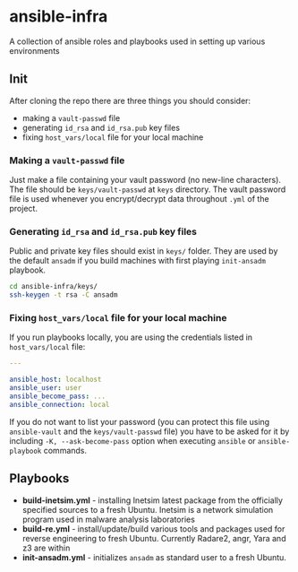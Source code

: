 # ansible-infra

A collection of ansible roles and playbooks used in setting up various environments

## Init

After cloning the repo there are three things you should consider:
* making a `vault-passwd` file
* generating `id_rsa` and `id_rsa.pub` key files
* fixing `host_vars/local` file for your local machine

### Making a `vault-passwd` file

Just make a file containing your vault password (no new-line characters). The file
should be `keys/vault-passwd` at `keys` directory. The vault password file is
used whenever you encrypt/decrypt data throughout `.yml` of the project.

### Generating `id_rsa` and `id_rsa.pub` key files

Public and private key files should exist in `keys/` folder. They are used by
the default `ansadm` if you build machines with first playing `init-ansadm` 
playbook.

```bash
cd ansible-infra/keys/
ssh-keygen -t rsa -C ansadm
```

### Fixing `host_vars/local` file for your local machine

If you run playbooks locally, you are using the credentials listed in `host_vars/local`
file:

```yaml
---

ansible_host: localhost
ansible_user: user
ansible_become_pass: ...
ansible_connection: local
```

If you do not want to list your password (you can protect this file using `ansible-vault` and
the `keys/vault-passwd` file) you have to be asked for it by including `-K, --ask-become-pass`
option when executing `ansible` or `ansible-playbook` commands.

## Playbooks

* **build-inetsim.yml** - installing Inetsim latest package from the officially specified
sources to a fresh Ubuntu. Inetsim is a network simulation program used in malware analysis laboratories
* **build-re.yml** - install/update/build various tools and packages used for reverse engineering to fresh
Ubuntu. Currently Radare2, angr, Yara and z3 are within
* **init-ansadm.yml** - initializes `ansadm` as standard user to a fresh Ubuntu.